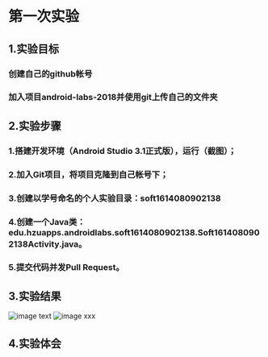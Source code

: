 # 第一次实验
## 1.实验目标
### 创建自己的github帐号
### 加入项目android-labs-2018并使用git上传自己的文件夹
## 2.实验步骤
### 1.搭建开发环境（Android Studio 3.1正式版），运行（截图）；
### 2.加入Git项目，将项目克隆到自己帐号下；
### 3.创建以学号命名的个人实验目录：soft1614080902138
### 4.创建一个Java类：edu.hzuapps.androidlabs.soft1614080902138.Soft1614080902138Activity.java。
### 5.提交代码并发Pull Request。
## 3.实验结果
![image text](https://github.com/zaitao/android-labs-2018/blob/master/11.png)
![image xxx]()
## 4.实验体会

